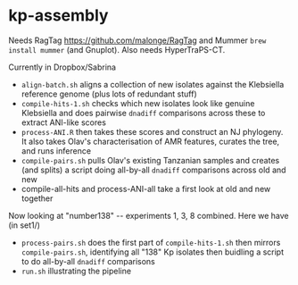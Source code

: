 # kp-assembly

Needs RagTag https://github.com/malonge/RagTag and Mummer `brew install mummer` (and Gnuplot). Also needs HyperTraPS-CT.

Currently in Dropbox/Sabrina

* `align-batch.sh` aligns a collection of new isolates against the Klebsiella reference genome (plus lots of redundant stuff)
* `compile-hits-1.sh` checks which new isolates look like genuine Klebsiella and does pairwise `dnadiff` comparisons across these to extract ANI-like scores
* `process-ANI.R` then takes these scores and construct an NJ phylogeny. It also takes Olav's characterisation of AMR features, curates the tree, and runs inference
* `compile-pairs.sh` pulls Olav's existing Tanzanian samples and creates (and splits) a script doing all-by-all `dnadiff` comparisons across old and new
* compile-all-hits and process-ANI-all take a first look at old and new together

Now looking at "number138" -- experiments 1, 3, 8 combined.
Here we have (in set1/)

* `process-pairs.sh` does the first part of `compile-hits-1.sh` then mirrors `compile-pairs.sh`, identifying all "138" Kp isolates then buidling a script to do all-by-all `dnadiff` comparisons
* `run.sh` illustrating the pipeline
